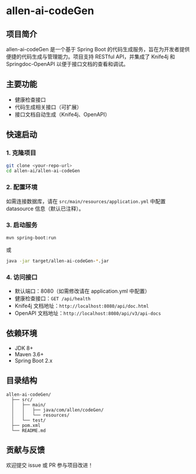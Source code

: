 # allen-ai-codeGen

## 项目简介
allen-ai-codeGen 是一个基于 Spring Boot 的代码生成服务，旨在为开发者提供便捷的代码生成与管理能力。项目支持 RESTful API，并集成了 Knife4j 和 Springdoc-OpenAPI 以便于接口文档的查看和调试。

## 主要功能
- 健康检查接口
- 代码生成相关接口（可扩展）
- 接口文档自动生成（Knife4j、OpenAPI）

## 快速启动

### 1. 克隆项目
```bash
git clone <your-repo-url>
cd allen-ai/allen-ai-codeGen
```

### 2. 配置环境
如需连接数据库，请在 `src/main/resources/application.yml` 中配置 datasource 信息（默认已注释）。

### 3. 启动服务
```bash
mvn spring-boot:run
```
或
```bash
java -jar target/allen-ai-codeGen-*.jar
```

### 4. 访问接口
- 默认端口：8080（如需修改请在 application.yml 中配置）
- 健康检查接口：`GET /api/health`
- Knife4j 文档地址：`http://localhost:8080/api/doc.html`
- OpenAPI 文档地址：`http://localhost:8080/api/v3/api-docs`

## 依赖环境
- JDK 8+
- Maven 3.6+
- Spring Boot 2.x

## 目录结构
```
allen-ai-codeGen/
  ├── src/
  │   ├── main/
  │   │   ├── java/com/allen/codeGen/
  │   │   └── resources/
  │   └── test/
  ├── pom.xml
  └── README.md
```

## 贡献与反馈
欢迎提交 issue 或 PR 参与项目改进！ 